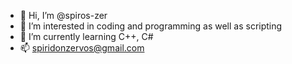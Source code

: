 - 👋 Hi, I’m @spiros-zer
- 👀 I’m interested in coding and programming as well as scripting
- 🌱 I’m currently learning C++, C#
- 📫 spiridonzervos@gmail.com

<!---
spiros-zer/spiros-zer is a ✨ special ✨ repository because its `README.md` (this file) appears on your GitHub profile.
You can click the Preview link to take a look at your changes.
--->
